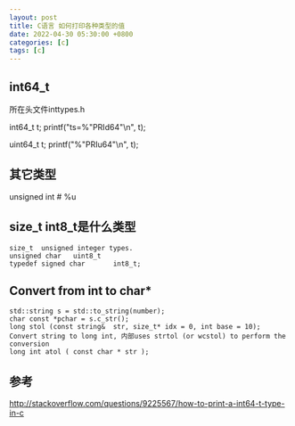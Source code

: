 ```yaml
---
layout: post
title: C语言 如何打印各种类型的值
date: 2022-04-30 05:30:00 +0800
categories: [c]
tags: [c]
---
```

## int64_t
所在头文件inttypes.h

 
int64_t t;
printf("ts=%"PRId64"\n", t);

uint64_t t;
printf("%"PRIu64"\n", t);
## 其它类型
unsigned int # %u
## size_t int8_t是什么类型
```
size_t  unsigned integer types.
unsigned char	uint8_t
typedef signed char       int8_t;
```
## Convert from int to char*

```
std::string s = std::to_string(number);
char const *pchar = s.c_str();
long stol (const string&  str, size_t* idx = 0, int base = 10);   Convert string to long int, 内部uses strtol (or wcstol) to perform the conversion
long int atol ( const char * str );
```
## 参考
http://stackoverflow.com/questions/9225567/how-to-print-a-int64-t-type-in-c